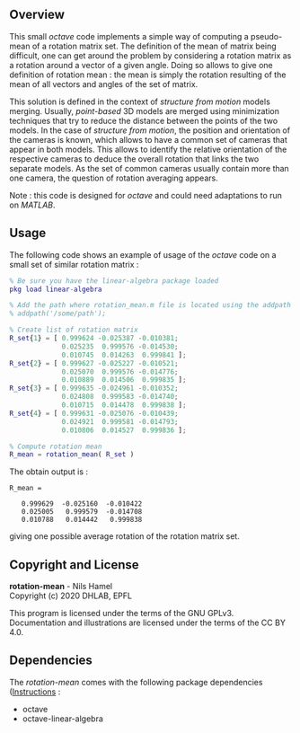## Overview

This small _octave_ code implements a simple way of computing a pseudo-mean of a rotation matrix set. The definition of the mean of matrix being difficult, one can get around the problem by considering a rotation matrix as a rotation around a vector of a given angle. Doing so allows to give one definition of rotation mean : the mean is simply the rotation resulting of the mean of all vectors and angles of the set of matrix.

This solution is defined in the context of _structure from motion_ models merging. Usually, _point-based_ 3D models are merged using minimization techniques that try to reduce the distance between the points of the two models. In the case of _structure from motion_, the position and orientation of the cameras is known, which allows to have a common set of cameras that appear in both models. This allows to identify the relative orientation of the respective cameras to deduce the overall rotation that links the two separate models. As the set of common cameras usually contain more than one camera, the question of rotation averaging appears.

Note : this code is designed for _octave_ and could need adaptations to run on _MATLAB_.

## Usage

The following code shows an example of usage of the _octave_ code on a small set of similar rotation matrix :

```Matlab
% Be sure you have the linear-algebra package loaded
pkg load linear-algebra

% Add the path where rotation_mean.m file is located using the addpath function
% addpath('/some/path');

% Create list of rotation matrix
R_set{1} = [ 0.999624 -0.025387 -0.010381;
             0.025235  0.999576 -0.014530;
             0.010745  0.014263  0.999841 ];
R_set{2} = [ 0.999627 -0.025227 -0.010521;
             0.025070  0.999576 -0.014776;
             0.010889  0.014506  0.999835 ];
R_set{3} = [ 0.999635 -0.024961 -0.010352;
             0.024808  0.999583 -0.014740;
             0.010715  0.014478  0.999838 ];
R_set{4} = [ 0.999631 -0.025076 -0.010439;
             0.024921  0.999581 -0.014793;
             0.010806  0.014527  0.999836 ];

% Compute rotation mean
R_mean = rotation_mean( R_set )
```

The obtain output is :

```
R_mean =

   0.999629  -0.025160  -0.010422
   0.025005   0.999579  -0.014708
   0.010788   0.014442   0.999838
```

giving one possible average rotation of the rotation matrix set.

## Copyright and License

**rotation-mean** - Nils Hamel <br >
Copyright (c) 2020 DHLAB, EPFL

This program is licensed under the terms of the GNU GPLv3. Documentation and illustrations are licensed under the terms of the CC BY 4.0.

## Dependencies

The _rotation-mean_ comes with the following package dependencies ([Instructions](DEPEND.md) :

* octave
* octave-linear-algebra
